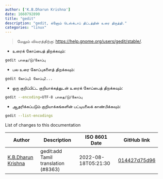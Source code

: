 ```yaml
---
author: ['K.B.Dharun Krishna']
date: 1660792890
title: "gedit"
description: "gedit, க்னோம் டெஸ்க்டாப் திட்டத்தின் உரை திருத்தி."
categories: "linux"
---
```

> மேலும் விவரத்திற்கு: <https://help.gnome.org/users/gedit/stable/>.

- உரைக் கோப்பைத் திறக்கவும்:

```bash
gedit பாதை/டு/கோப்பு
```

- பல உரை கோப்புகளைத் திறக்கவும்:

```bash
gedit கோப்பு1 கோப்பு2...
```

- ஒரு குறிப்பிட்ட குறியாக்கத்துடன் உரைக் கோப்பைத் திறக்கவும்:

```bash
gedit --encoding=UTF-8 பாதை/டு/கோப்பு
```

- ஆதரிக்கப்படும் குறியாக்கங்களின் பட்டியலைக் காண்பிக்கவும்:

```bash
gedit --list-encodings
```
List of changes to this documentation


Author | Description | ISO 8601 Date | GitHub link
------|-----|-----|-----
[K.B.Dharun Krishna](mailto:kbdharunkrishna@gmail.com) | gedit:add Tamil translation (#8363) | 2022-08-18T05:21:30 | [014427d75d96](https://github.com/tldr-pages/tldr/commit/014427d75d964643923d294f3941cf181a49bd59)

